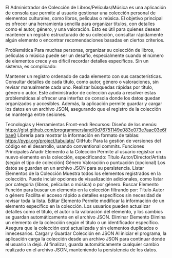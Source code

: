 El Administrador de Colección de Libros/Películas/Música es una aplicación de consola que permite al usuario gestionar una colección personal de elementos culturales, como libros, películas o música. El objetivo principal es ofrecer una herramienta sencilla para organizar títulos, con detalles como el autor, género, y una valoración. Esto es útil para quienes desean mantener un registro estructurado de su colección, consultar rápidamente algún elemento o encontrar recomendaciones basadas en ciertos criterios.



Problemática
Para muchas personas, organizar su colección de libros, películas o música puede ser un desafío, especialmente cuando el número de elementos crece y es difícil recordar detalles específicos. Sin un sistema, es complicado:

Mantener un registro ordenado de cada elemento con sus características.
Consultar detalles de cada título, como autor, género o valoraciones, sin revisar manualmente cada uno.
Realizar búsquedas rápidas por título, género o autor.
Este administrador de colección ayuda a resolver estas problemáticas al ofrecer una interfaz de consola donde los datos quedan organizados y accesibles. Además, la aplicación permite guardar y cargar los datos en un archivo JSON, asegurando que el registro de la colección se mantenga entre sesiones.



Tecnologías y Herramientas
Front-end: 
Recursos: 
Diseño de los menús: https://gist.github.com/programmersland/0d76751149e083e073e7aac03e6fbae0
Librería para mostrar la información en formato de tablas:  https://pypi.org/project/tabulate/
GitHub: Para la gestión de versiones del código en el desarrollo, usando conventional commits.
Funciones Principales
Añadir Elemento a la Colección
Permite al usuario registrar un nuevo elemento en la colección, especificando:
Título
Autor/Director/Artista (según el tipo de colección)
Género
Valoración o puntuación (opcional)
Los datos se guardan en un archivo JSON para su persistencia.
Listar Elementos de la Colección
Muestra todos los elementos registrados en la colección.
Puede incluir opciones de visualización adicionales, como listar por categoría (libros, películas o música) o por género.
Buscar Elemento
Función para buscar un elemento en la colección filtrando por:
Título
Autor o género
Facilita el acceso rápido a detalles específicos sin necesidad de revisar toda la lista.
Editar Elemento
Permite modificar la información de un elemento específico en la colección.
Los usuarios pueden actualizar detalles como el título, el autor o la valoración del elemento, y los cambios se guardan automáticamente en el archivo JSON.
Eliminar Elemento
Elimina un elemento de la colección según el título o un identificador específico.
Asegura que la colección esté actualizada y sin elementos duplicados o innecesarios.
Cargar y Guardar Colección en JSON
Al iniciar el programa, la aplicación carga la colección desde un archivo JSON para continuar donde el usuario la dejó.
Al finalizar, guarda automáticamente cualquier cambio realizado en el archivo JSON, manteniendo la persistencia de los datos.
